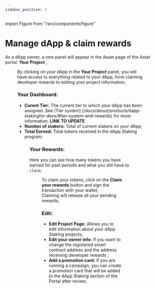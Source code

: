 ```yaml
---
sidebar_position: 3
---
```


import Figure from "/src/components/figure"

# Manage dApp & claim rewards

As a dApp owner, a new panel will appear in the Asset page of the Astar portal: **Your Project** ;

<Figure src={require('/docs/use/how-to-guides/layer-1/dapp-staking/for-devs/img/Project.png').default} width="90%" />

By clicking on your dApp in the **Your Project** panel, you will have access to everything related to your dApp, from claiming developer rewards to editing your project information;

### Your Dashboard:

- **Curent Tier:** The current tier to which your dApp has been assigned. See [Tier system] (/docs/about/products/dapp-stakingfor-devs/#tier-system-and-rewards) for more information;  **LINK TO UPDATE**
- **Number of stakers:** Total of current stakers on your dApp;
- **Total Earned:** Total tokens received in the dApp Staking program;

<Figure src={require('/docs/use/how-to-guides/layer-1/dapp-staking/for-devs/img/dApp_owner_page.png').default} width="90%" />

### Your Rewards:

Here you can see how many tokens you have earned for past periods and what you still have to `claim`;

<Figure src={require('/docs/use/how-to-guides/layer-1/dapp-staking/for-devs/img/dApp_rewards.png').default} width="100%" />

To claim your tokens, click on the **Claim your rewards** button and sign the transaction with your wallet;  
Claiming will release all your pending rewards;

### Edit:

- **Edit Project Page:** Allows you to edit information about your dApp Staking projects;
- **Edit your owner info:** If you want to change the registered smart contract address and the address receiving developer rewards ;
- **Add a promotion card:** If you are running a campaign, you can create a promotion card that will be added to the dApp Staking section of the Portal after review;

<Figure src={require('/docs/use/how-to-guides/layer-1/dapp-staking/for-devs/img/dApp_owner_page_2.png').default} width="85%" />